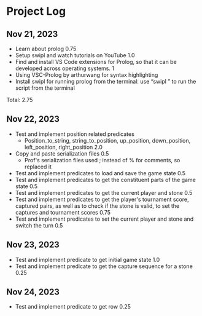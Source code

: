 # Project Log

## Nov 21, 2023

- Learn about prolog 0.75
- Setup swipl and watch tutorials on YouTube 1.0
- Find and install VS Code extensions for Prolog, so that it can be developed across operating systems. 1
- Using VSC-Prolog by arthurwang for syntax highlighting
- Install swipl for running prolog from the terminal: use “swipl <filename>” to run the script from the terminal

Total: 2.75  

## Nov 22, 2023

- Test and implement position related predicates
  - Position_to_string, string_to_position, up_position, down_position, left_position, right_position 2.0
- Copy and paste serialization files 0.5
  - Prof's serialization files used ; instead of % for comments, so replaced it
- Test and implement predicates to load and save the game state 0.5
- Test and implement predicates to get the constituent parts of the game state 0.5
- Test and implement predicates to get the current player and stone 0.5
- Test and implement predicates to get the player's tournament score, captured pairs, as well as to check if the stone is valid, to set the captures and tournament scores 0.75
- Test and implement predicates to set the current player and stone and switch the turn 0.5

## Nov 23, 2023

- Test and implement predicate to get initial game state 1.0
- Test and implement predicate to get the capture sequence for a stone 0.25

## Nov 24, 2023
- Test and implement predicate to get row 0.25
